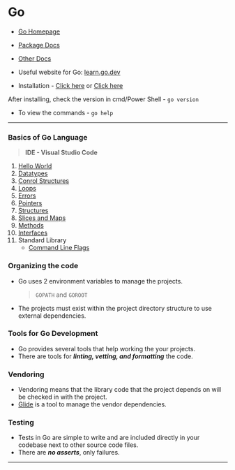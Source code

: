 # Go

- [Go Homepage](https://golang.org/)
- [Package Docs](https://golang.org/pkg/)
- [Other Docs](https://golang.org/doc/)

- Useful website for Go: [learn.go.dev](https://learn.go.dev/)

+ Installation - [Click here](https://golang.org/doc/install) or [Click here](https://golang.org/dl/)

After installing, check the version in cmd/Power Shell - `go version`

- To view the commands - `go help`
---

### Basics of Go Language

> **IDE - Visual Studio Code**

1. [Hello World](https://github.com/Harishankar-GitHub/Go/blob/main/1%20Hello%20World/helloworld.go)
2. [Datatypes](https://github.com/Harishankar-GitHub/Go/tree/main/2%20Datatypes)
3. [Conrol Structures](https://github.com/Harishankar-GitHub/Go/tree/main/3%20Control%20Structures)
4. [Loops](https://github.com/Harishankar-GitHub/Go/tree/main/4%20Loops)
5. [Errors](https://github.com/Harishankar-GitHub/Go/blob/main/5%20Errors/errors.go)
6. [Pointers](https://github.com/Harishankar-GitHub/Go/blob/main/6%20Pointers/pointers.go)
7. [Structures](https://github.com/Harishankar-GitHub/Go/blob/main/7%20Structures/structures.go)
8. [Slices and Maps](https://github.com/Harishankar-GitHub/Go/tree/main/8%20Slices%20and%20Maps)
9. [Methods](https://github.com/Harishankar-GitHub/Go/blob/main/9%20Methods/methods.go)
10. [Interfaces](https://github.com/Harishankar-GitHub/Go/tree/main/10%20Interfaces)
11. Standard Library
	- [Command Line Flags]()

### Organizing the code

- Go uses 2 environment variables to manage the projects.
	> `GOPATH` and `GOROOT`

- The projects must exist within the project directory structure to use external dependencies.

### Tools for Go Development

- Go provides several tools that help working the your projects.
- There are tools for ***linting, vetting, and formatting*** the code.

### Vendoring

- Vendoring means that the library code that the project depends on will be checked in with the project.
- [Glide](https://glide.readthedocs.io/en/latest/) is a tool to manage the vendor dependencies.

### Testing

- Tests in Go are simple to write and are included directly in your codebase next to other source code files.
- There are ***no asserts***, only failures.

---

